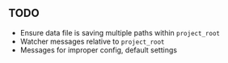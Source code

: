 ## TODO

* Ensure data file is saving multiple paths within `project_root`
* Watcher messages relative to `project_root`
* Messages for improper config, default settings
